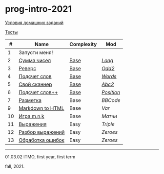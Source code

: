# prog-intro-2021
 
[Условия домашних заданий](https://www.kgeorgiy.info/courses/prog-intro/homeworks.html)

[Тесты](https://github.com/maladetska/prog-intro-2021/tree/main/tests)


#|Name|Сomplexity|Mod
---|---|---|---
1|Запусти меня!||
2|[Сумма чисел](https://www.kgeorgiy.info/courses/prog-intro/homeworks.html#sum)|[Base](https://github.com/maladetska/prog-intro-2021/blob/main/java-solutions/sum/Sum.java)|[*Long*](https://github.com/maladetska/prog-intro-2021/blob/main/java-solutions/sum/SumLong.java)
3|[Реверс](https://www.kgeorgiy.info/courses/prog-intro/homeworks.html#reverse)|[Base](https://github.com/maladetska/prog-intro-2021/blob/main/java-solutions/reverse/Reverse.java)|[*Odd2*](https://github.com/maladetska/prog-intro-2021/blob/main/java-solutions/reverse/ReverseOdd2.java)
4|[Подсчет слов](https://www.kgeorgiy.info/courses/prog-intro/homeworks.html#wordstat)|[Base](https://github.com/maladetska/prog-intro-2021/blob/main/java-solutions/wordStat/WordStatInput.java)|[*Words*](https://github.com/maladetska/prog-intro-2021/blob/main/java-solutions/wordStat/WordStatWords.java)
5|[Свой сканнер](https://www.kgeorgiy.info/courses/prog-intro/homeworks.html#scanner)|[Base](https://github.com/maladetska/prog-intro-2021/blob/main/java-solutions/fastScanner/scanner/FastScanner.java)|[*Abc2*](https://github.com/maladetska/prog-intro-2021/blob/main/java-solutions/fastScanner/scanner/FastScannerAbc2.java)
6|[Подсчет слов++](https://www.kgeorgiy.info/courses/prog-intro/homeworks.html#wspp)|[Base](https://github.com/maladetska/prog-intro-2021/blob/main/java-solutions/wspp/Wspp.java)|[*Position*](https://github.com/maladetska/prog-intro-2021/blob/main/java-solutions/wspp/WsppPosition.java)
7|[Разметка](https://github.com/maladetska/prog-intro-2021/tree/main/java-solutions/markup)|Base|*BBCode*
9|[Markdown to HTML]()|Base|*Var*
10|[Игра m,n,k]()|Base|*Матчи*
11|[Выражения]()|Easy|*Triple*
12|[Разбор выражений]()|Easy|*Zeroes*
13|[Обработка ошибок](])|Easy|*Zeroes*

------
01.03.02 ITMO, first year, first term

fall, 2021.
